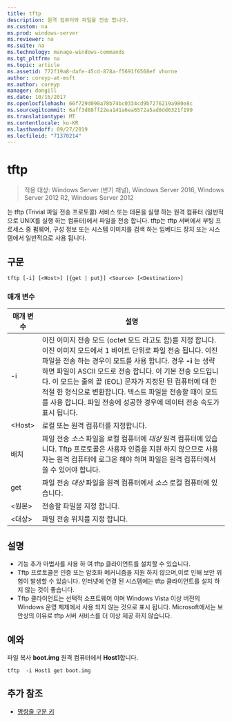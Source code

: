```yaml
---
title: tftp
description: 원격 컴퓨터와 파일을 전송 합니다.
ms.custom: na
ms.prod: windows-server
ms.reviewer: na
ms.suite: na
ms.technology: manage-windows-commands
ms.tgt_pltfrm: na
ms.topic: article
ms.assetid: 772f19a8-dafe-45cd-878a-f5691f6568ef vhorne
author: coreyp-at-msft
ms.author: coreyp
manager: dongill
ms.date: 10/16/2017
ms.openlocfilehash: 66f729d090a78b74bc0334cd9b7276219a980e8c
ms.sourcegitcommit: 6aff3d88ff22ea141a6ea6572a5ad8dd6321f199
ms.translationtype: MT
ms.contentlocale: ko-KR
ms.lasthandoff: 09/27/2019
ms.locfileid: "71370214"
---
```

# <a name="tftp"></a>tftp

>적용 대상: Windows Server (반기 채널), Windows Server 2016, Windows Server 2012 R2, Windows Server 2012

는 tftp (Trivial 파일 전송 프로토콜) 서비스 또는 데몬을 실행 하는 원격 컴퓨터 (일반적으로 UNIX를 실행 하는 컴퓨터)에서 파일을 전송 합니다. tftp는 tftp 서버에서 부팅 프로세스 중 펌웨어, 구성 정보 또는 시스템 이미지를 검색 하는 임베디드 장치 또는 시스템에서 일반적으로 사용 됩니다.   

## <a name="syntax"></a>구문  
```  
tftp [-i] [<Host>] [{get | put}] <Source> [<Destination>]  
```  

### <a name="parameters"></a>매개 변수  
|매개 변수|설명|  
|-------|--------|  
|-i|이진 이미지 전송 모드 (octet 모드 라고도 함)를 지정 합니다. 이진 이미지 모드에서 1 바이트 단위로 파일 전송 됩니다. 이진 파일을 전송 하는 경우이 모드를 사용 합니다. 경우 **-i** 는 생략 하면 파일이 ASCII 모드로 전송 합니다. 이 기본 전송 모드입니다. 이 모드는 줄의 끝 (EOL) 문자가 지정된 된 컴퓨터에 대 한 적절 한 형식으로 변환합니다. 텍스트 파일을 전송할 때이 모드를 사용 합니다. 파일 전송에 성공한 경우에 데이터 전송 속도가 표시 됩니다.|  
|\<Host\>|로컬 또는 원격 컴퓨터를 지정합니다.|  
|배치|파일 전송 *소스* 파일을 로컬 컴퓨터에 *대상* 원격 컴퓨터에 있습니다. Tftp 프로토콜은 사용자 인증을 지원 하지 않으므로 사용자는 원격 컴퓨터에 로그온 해야 하며 파일은 원격 컴퓨터에서 쓸 수 있어야 합니다.|  
|get|파일 전송 *대상* 파일을 원격 컴퓨터에서 *소스* 로컬 컴퓨터에 있습니다.|  
|\<원본\>|전송할 파일을 지정 합니다.|  
|\<대상\>|파일 전송 위치를 지정 합니다.|  

## <a name="remarks"></a>설명  
-   기능 추가 마법사를 사용 하 여 tftp 클라이언트를 설치할 수 있습니다.  
-   Tftp 프로토콜은 인증 또는 암호화 메커니즘을 지원 하지 않으며,이로 인해 보안 위험이 발생할 수 있습니다. 인터넷에 연결 된 시스템에는 tftp 클라이언트를 설치 하지 않는 것이 좋습니다.  
-   Tftp 클라이언트는 선택적 소프트웨어 이며 Windows Vista 이상 버전의 Windows 운영 체제에서 사용 되지 않는 것으로 표시 됩니다. Microsoft에서는 보안상의 이유로 tftp 서버 서비스를 더 이상 제공 하지 않습니다.  

## <a name="BKMK_Examples"></a>예와  
파일 복사 **boot.img** 원격 컴퓨터에서 **Host1**합니다.  
```  
tftp  -i Host1 get boot.img  
```  

## <a name="additional-references"></a>추가 참조  
-   [명령줄 구문 키](command-line-syntax-key.md)  
